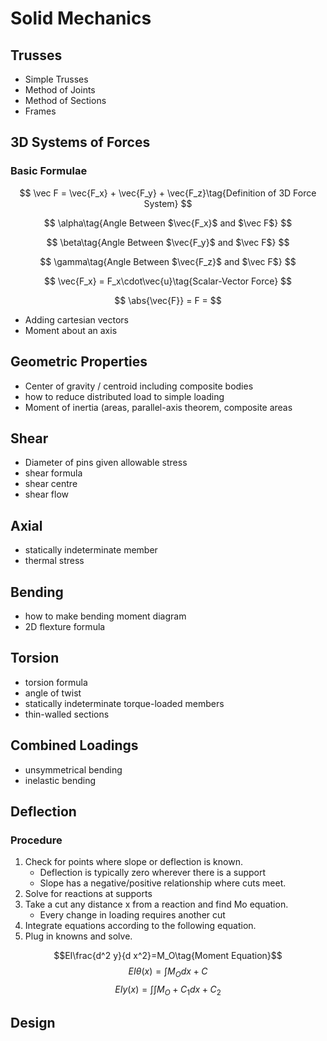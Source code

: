 # Solid Mechanics

## Trusses

- Simple Trusses
- Method of Joints
- Method of Sections
- Frames

## 3D Systems of Forces

### Basic Formulae

$$ \vec F = \vec{F_x} + \vec{F_y} + \vec{F_z}\tag{Definition of 3D Force System} $$

$$ \alpha\tag{Angle Between $\vec{F_x}$ and $\vec F$} $$

$$ \beta\tag{Angle Between $\vec{F_y}$ and $\vec F$} $$

$$ \gamma\tag{Angle Between $\vec{F_z}$ and $\vec F$} $$

$$ \vec{F_x} = F_x\cdot\vec{u}\tag{Scalar-Vector Force} $$

$$ \abs{\vec{F}} = F = $$

- Adding cartesian vectors
- Moment about an axis

## Geometric Properties

- Center of gravity / centroid including composite bodies
- how to reduce distributed load to simple loading
- Moment of inertia (areas, parallel-axis theorem, composite areas

## Shear

- Diameter of pins given allowable stress
- shear formula
- shear centre
- shear flow

## Axial

- statically indeterminate member
- thermal stress

## Bending

- how to make bending moment diagram
- 2D flexture formula

## Torsion

- torsion formula
- angle of twist
- statically indeterminate torque-loaded members
- thin-walled sections

## Combined Loadings

- unsymmetrical bending
- inelastic bending

## Deflection

### Procedure

1. Check for points where slope or deflection is known.
   - Deflection is typically zero wherever there is a support
   - Slope has a negative/positive relationship where cuts meet.
2. Solve for reactions at supports
3. Take a cut any distance x from a reaction and find Mo equation.
   - Every change in loading requires another cut
4. Integrate equations according to the following equation.
5. Plug in knowns and solve.

$$EI\frac{d^2 y}{d x^2}=M_O\tag{Moment Equation}$$
$$EI\theta(x) = \int{M_O dx} + C\tag{Slope Equation}$$
$$EIy(x)=\int{\int{M_O+C_1dx}} + C_2\tag{Deflection Equation}$$

## Design
